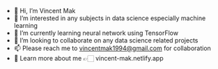 - 👋 Hi, I’m Vincent Mak
- 👀 I’m interested in any subjects in data science especially machine learning
- 🌱 I’m currently learning neural network using TensorFlow 
- 💞️ I’m looking to collaborate on any data science related projects 
- 📫 Please reach me to vincentmak1994@gmail.com for collaboration 
- 🧠 Learn more about me 👉🏻  vincent-mak.netlify.app

<!---
Vincentmak1994/Vincentmak1994 is a ✨ special ✨ repository because its `README.md` (this file) appears on your GitHub profile.
You can click the Preview link to take a look at your changes.
--->
